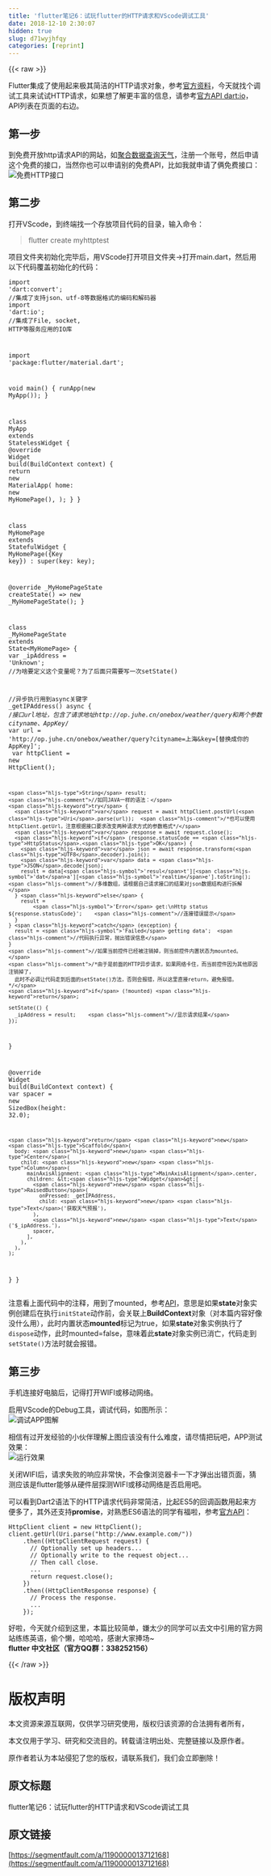 ```yaml
---
title: 'flutter笔记6：试玩flutter的HTTP请求和VScode调试工具' 
date: 2018-12-10 2:30:07
hidden: true
slug: d71wyjhfqy
categories: [reprint]
---
```


{{< raw >}}

                    
<p>Flutter集成了使用起来极其简洁的HTTP请求对象，参考<a href="https://flutter.io/networking/" rel="nofollow noreferrer" target="_blank">官方资料</a>，今天就找个调试工具来试试HTTP请求，如果想了解更丰富的信息，请参考<a href="https://docs.flutter.io/flutter/dart-io/dart-io-library.html" rel="nofollow noreferrer" target="_blank">官方API dart:io</a>，API列表在页面的右边。</p>
<h2 id="articleHeader0">第一步</h2>
<p>到免费开放http请求API的网站，如<a href="https://www.juhe.cn/docs/api/id/39" rel="nofollow noreferrer" target="_blank">聚合数据查询天气</a>，注册一个账号，然后申请这个免费的接口，当然你也可以申请别的免费API，比如我就申请了俩免费接口：<br><span class="img-wrap"><img data-src="/img/remote/1460000013712173" src="https://static.alili.tech/img/remote/1460000013712173" alt="免费HTTP接口" title="免费HTTP接口" style="cursor: pointer; display: inline;"></span></p>
<h2 id="articleHeader1">第二步</h2>
<p>打开VScode，到终端找一个存放项目代码的目录，输入命令：</p>
<blockquote>flutter create myhttptest</blockquote>
<p>项目文件夹初始化完毕后，用VScode打开项目文件夹-&gt;打开main.dart，然后用以下代码覆盖初始化的代码：</p>
<div class="widget-codetool" style="display:none;">
      <div class="widget-codetool--inner">
      <span class="selectCode code-tool" data-toggle="tooltip" data-placement="top" title="" data-original-title="全选"></span>
      <span type="button" class="copyCode code-tool" data-toggle="tooltip" data-placement="top" data-clipboard-text="import 'dart:convert';    //集成了支持json、utf-8等数据格式的编码和解码器
import 'dart:io';        //集成了File, socket, HTTP等服务应用的IO库

import 'package:flutter/material.dart';

void main() {
  runApp(new MyApp()); 
}

class MyApp extends StatelessWidget {
  @override
  Widget build(BuildContext context) {
    return new MaterialApp(
      home: new MyHomePage(),
    );
  }
}

class MyHomePage extends StatefulWidget {
  MyHomePage({Key key}) : super(key: key);

  @override
  _MyHomePageState createState() => new _MyHomePageState();
}

class _MyHomePageState extends State<MyHomePage> {
  var _ipAddress = 'Unknown';  //为啥要定义这个变量呢？为了后面只需要写一次setState()

  //异步执行用到async关键字
  _getIPAddress() async { 
    /*接口url地址，包含了请求地址http://op.juhe.cn/onebox/weather/query和两个参数cityname、AppKey*/
    var url = 'http://op.juhe.cn/onebox/weather/query?cityname=上海&amp;key=[替换成你的AppKey]';  
    var httpClient = new HttpClient();

    String result;
    //如同JAVA一样的语法：
    try {
      var request = await httpClient.postUrl(Uri.parse(url));  /*也可以使用httpClient.getUrl，注意根据接口要求改变两种请求方式的参数格式*/
      var response = await request.close();
      if (response.statusCode == HttpStatus.OK) {
        var json = await response.transform(UTF8.decoder).join();
        var data = JSON.decode(json);
        result = data['result']['data']['realtime'].toString();    //多维数组，请根据自己请求接口的结果对json数据结构进行拆解
      } else {
        result =
            'Error get:\nHttp status ${response.statusCode}';    //连接错误提示
      }
    } catch (exception) {
      result = 'Failed getting data';  //代码执行异常，抛出错误信息
    }
    //如果当前控件已经被注销掉，则当前控件内置状态为mounted。
    /*由于是前面的HTTP异步请求，如果网络卡住，而当前控件因为其他原因注销掉了，
      此时不必调让代码走到后面的setState()方法，否则会报错，所以这里直接return，避免报错。*/
    if (!mounted) return;

    setState(() {
      _ipAddress = result;    //显示请求结果
    });
  }

  @override
  Widget build(BuildContext context) {
    var spacer = new SizedBox(height: 32.0);

    return new Scaffold(
      body: new Center(
        child: new Column(
          mainAxisAlignment: MainAxisAlignment.center,
          children: <Widget>[
            new RaisedButton(
              onPressed: _getIPAddress,
              child: new Text('获取天气预报'),
            ),
            new Text('$_ipAddress.'),
            spacer,
          ],
        ),
      ),
    );
  }
}
" title="" data-original-title="复制"></span>
      <span type="button" class="saveToNote code-tool" data-toggle="tooltip" data-placement="top" title="" data-original-title="放进笔记"></span>
      </div>
      </div><pre class="hljs scala"><code><span class="hljs-keyword">import</span> <span class="hljs-symbol">'dart</span>:convert';    <span class="hljs-comment">//集成了支持json、utf-8等数据格式的编码和解码器</span>
<span class="hljs-keyword">import</span> <span class="hljs-symbol">'dart</span>:io';        <span class="hljs-comment">//集成了File, socket, HTTP等服务应用的IO库</span>

<span class="hljs-keyword">import</span> <span class="hljs-symbol">'package</span>:flutter/material.dart';

void main() {
  runApp(<span class="hljs-keyword">new</span> <span class="hljs-type">MyApp</span>()); 
}

<span class="hljs-class"><span class="hljs-keyword">class</span> <span class="hljs-title">MyApp</span> <span class="hljs-keyword">extends</span> <span class="hljs-title">StatelessWidget</span> </span>{
  <span class="hljs-meta">@override</span>
  <span class="hljs-type">Widget</span> build(<span class="hljs-type">BuildContext</span> context) {
    <span class="hljs-keyword">return</span> <span class="hljs-keyword">new</span> <span class="hljs-type">MaterialApp</span>(
      home: <span class="hljs-keyword">new</span> <span class="hljs-type">MyHomePage</span>(),
    );
  }
}

<span class="hljs-class"><span class="hljs-keyword">class</span> <span class="hljs-title">MyHomePage</span> <span class="hljs-keyword">extends</span> <span class="hljs-title">StatefulWidget</span> </span>{
  <span class="hljs-type">MyHomePage</span>({<span class="hljs-type">Key</span> key}) : <span class="hljs-keyword">super</span>(key: key);

  <span class="hljs-meta">@override</span>
  _MyHomePageState createState() =&gt; <span class="hljs-keyword">new</span> _MyHomePageState();
}

<span class="hljs-class"><span class="hljs-keyword">class</span> <span class="hljs-title">_MyHomePageState</span> <span class="hljs-keyword">extends</span> <span class="hljs-title">State&lt;MyHomePage&gt;</span> </span>{
  <span class="hljs-keyword">var</span> _ipAddress = <span class="hljs-symbol">'Unknow</span>n';  <span class="hljs-comment">//为啥要定义这个变量呢？为了后面只需要写一次setState()</span>

  <span class="hljs-comment">//异步执行用到async关键字</span>
  _getIPAddress() async { 
    <span class="hljs-comment">/*接口url地址，包含了请求地址http://op.juhe.cn/onebox/weather/query和两个参数cityname、AppKey*/</span>
    <span class="hljs-keyword">var</span> url = <span class="hljs-symbol">'http</span>:<span class="hljs-comment">//op.juhe.cn/onebox/weather/query?cityname=上海&amp;key=[替换成你的AppKey]';  </span>
    <span class="hljs-keyword">var</span> httpClient = <span class="hljs-keyword">new</span> <span class="hljs-type">HttpClient</span>();

    <span class="hljs-type">String</span> result;
    <span class="hljs-comment">//如同JAVA一样的语法：</span>
    <span class="hljs-keyword">try</span> {
      <span class="hljs-keyword">var</span> request = await httpClient.postUrl(<span class="hljs-type">Uri</span>.parse(url));  <span class="hljs-comment">/*也可以使用httpClient.getUrl，注意根据接口要求改变两种请求方式的参数格式*/</span>
      <span class="hljs-keyword">var</span> response = await request.close();
      <span class="hljs-keyword">if</span> (response.statusCode == <span class="hljs-type">HttpStatus</span>.<span class="hljs-type">OK</span>) {
        <span class="hljs-keyword">var</span> json = await response.transform(<span class="hljs-type">UTF8</span>.decoder).join();
        <span class="hljs-keyword">var</span> data = <span class="hljs-type">JSON</span>.decode(json);
        result = data[<span class="hljs-symbol">'resul</span>t'][<span class="hljs-symbol">'dat</span>a'][<span class="hljs-symbol">'realtim</span>e'].toString();    <span class="hljs-comment">//多维数组，请根据自己请求接口的结果对json数据结构进行拆解</span>
      } <span class="hljs-keyword">else</span> {
        result =
            <span class="hljs-symbol">'Error</span> get:\nHttp status ${response.statusCode}';    <span class="hljs-comment">//连接错误提示</span>
      }
    } <span class="hljs-keyword">catch</span> (exception) {
      result = <span class="hljs-symbol">'Failed</span> getting data';  <span class="hljs-comment">//代码执行异常，抛出错误信息</span>
    }
    <span class="hljs-comment">//如果当前控件已经被注销掉，则当前控件内置状态为mounted。</span>
    <span class="hljs-comment">/*由于是前面的HTTP异步请求，如果网络卡住，而当前控件因为其他原因注销掉了，
      此时不必调让代码走到后面的setState()方法，否则会报错，所以这里直接return，避免报错。*/</span>
    <span class="hljs-keyword">if</span> (!mounted) <span class="hljs-keyword">return</span>;

    setState(() {
      _ipAddress = result;    <span class="hljs-comment">//显示请求结果</span>
    });
  }

  <span class="hljs-meta">@override</span>
  <span class="hljs-type">Widget</span> build(<span class="hljs-type">BuildContext</span> context) {
    <span class="hljs-keyword">var</span> spacer = <span class="hljs-keyword">new</span> <span class="hljs-type">SizedBox</span>(height: <span class="hljs-number">32.0</span>);

    <span class="hljs-keyword">return</span> <span class="hljs-keyword">new</span> <span class="hljs-type">Scaffold</span>(
      body: <span class="hljs-keyword">new</span> <span class="hljs-type">Center</span>(
        child: <span class="hljs-keyword">new</span> <span class="hljs-type">Column</span>(
          mainAxisAlignment: <span class="hljs-type">MainAxisAlignment</span>.center,
          children: &lt;<span class="hljs-type">Widget</span>&gt;[
            <span class="hljs-keyword">new</span> <span class="hljs-type">RaisedButton</span>(
              onPressed: _getIPAddress,
              child: <span class="hljs-keyword">new</span> <span class="hljs-type">Text</span>('获取天气预报'),
            ),
            <span class="hljs-keyword">new</span> <span class="hljs-type">Text</span>('$_ipAddress.'),
            spacer,
          ],
        ),
      ),
    );
  }
}
</code></pre>
<p>注意看上面代码中的注释，用到了mounted，参考<a href="https://docs.flutter.io/flutter/widgets/State/mounted.html" rel="nofollow noreferrer" target="_blank">API</a>，意思是如果<strong>state</strong>对象实例创建后在执行<code>initState</code>动作前，会关联上<strong>BuildContext</strong>对象（对本篇内容好像没什么用），此时内置状态<strong>mounted</strong>标记为true，如果<strong>state</strong>对象实例执行了<code>dispose</code>动作，此时mounted=false，意味着此<strong>state</strong>对象实例已消亡，代码走到<code>setState()</code>方法时就会报错。</p>
<h2 id="articleHeader2">第三步</h2>
<p>手机连接好电脑后，记得打开WIFI或移动网络。</p>
<p>启用VScode的Debug工具，调试代码，如图所示：<br><span class="img-wrap"><img data-src="/img/remote/1460000013712174" src="https://static.alili.tech/img/remote/1460000013712174" alt="调试APP图解" title="调试APP图解" style="cursor: pointer; display: inline;"></span></p>
<p>相信有过开发经验的小伙伴理解上图应该没有什么难度，请尽情把玩吧，APP测试效果：<br><span class="img-wrap"><img data-src="/img/remote/1460000013712175" src="https://static.alili.tech/img/remote/1460000013712175" alt="运行效果" title="运行效果" style="cursor: pointer; display: inline;"></span></p>
<p>关闭WIFI后，请求失败的响应非常快，不会像浏览器卡一下才弹出出错页面，猜测应该是flutter能够从硬件层探测WIFI或移动网络是否启用吧。</p>
<p>可以看到Dart2语法下的HTTP请求代码非常简洁，比起ES5的回调函数用起来方便多了，其外还支持<strong>promise</strong>，对熟悉ES6语法的同学有福啦，参考<a href="https://docs.flutter.io/flutter/dart-io/HttpClient-class.html" rel="nofollow noreferrer" target="_blank">官方API</a>：</p>
<div class="widget-codetool" style="display:none;">
      <div class="widget-codetool--inner">
      <span class="selectCode code-tool" data-toggle="tooltip" data-placement="top" title="" data-original-title="全选"></span>
      <span type="button" class="copyCode code-tool" data-toggle="tooltip" data-placement="top" data-clipboard-text="HttpClient client = new HttpClient();
client.getUrl(Uri.parse(&quot;http://www.example.com/&quot;))
    .then((HttpClientRequest request) {
      // Optionally set up headers...
      // Optionally write to the request object...
      // Then call close.
      ...
      return request.close();
    })
    .then((HttpClientResponse response) {
      // Process the response.
      ...
    });
" title="" data-original-title="复制"></span>
      <span type="button" class="saveToNote code-tool" data-toggle="tooltip" data-placement="top" title="" data-original-title="放进笔记"></span>
      </div>
      </div><pre class="hljs arduino"><code><span class="hljs-built_in">HttpClient</span> client = <span class="hljs-keyword">new</span> <span class="hljs-built_in">HttpClient</span>();
client.getUrl(Uri.parse(<span class="hljs-string">"http://www.example.com/"</span>))
    .then((HttpClientRequest request) {
      <span class="hljs-comment">// Optionally set up headers...</span>
      <span class="hljs-comment">// Optionally write to the request object...</span>
      <span class="hljs-comment">// Then call close.</span>
      ...
      <span class="hljs-built_in">return</span> request.<span class="hljs-built_in">close</span>();
    })
    .then((HttpClientResponse response) {
      <span class="hljs-comment">// Process the response.</span>
      ...
    });
</code></pre>
<p>好啦，今天就介绍到这里，本篇比较简单，嫌太少的同学可以去文中引用的官方网站练练英语，偷个懒，哈哈哈，感谢大家捧场~<br><strong>flutter 中文社区（官方QQ群：338252156）</strong></p>

                
{{< /raw >}}

# 版权声明
本文资源来源互联网，仅供学习研究使用，版权归该资源的合法拥有者所有，

本文仅用于学习、研究和交流目的。转载请注明出处、完整链接以及原作者。

原作者若认为本站侵犯了您的版权，请联系我们，我们会立即删除！

## 原文标题
flutter笔记6：试玩flutter的HTTP请求和VScode调试工具

## 原文链接
[https://segmentfault.com/a/1190000013712168](https://segmentfault.com/a/1190000013712168)

